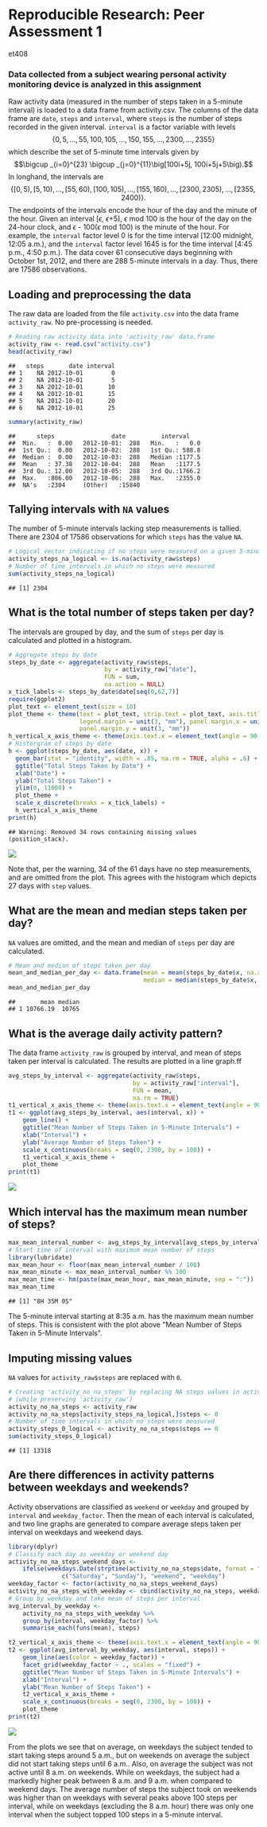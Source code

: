 # Reproducible Research: Peer Assessment 1
et408  

### Data collected from a subject wearing personal activity monitoring device is analyzed in this assignment

Raw activity data (measured in the number of steps taken in a 5-minute interval) is loaded to a data frame from activity.csv. The columns of the data frame are `date`, `steps` and `interval`, where `steps` is the number of steps recorded in the given interval. `interval` is a factor variable with levels $$\{0, 5, ..., 55, 100, 105, ..., 150, 155, ..., 2300, ..., 2355\}$$ which describe the set of 5-minute time intervals given by $$\bigcup _{i=0}^{23} \bigcup _{j=0}^{11}\big[100i+5j, 100i+5j+5\big).$$ In longhand, the intervals are $$\{[0,5), [5,10), ..., [55,60), [100, 105), ..., [155,160), ..., [2300, 2305), ..., [2355, 2400)\}.$$ The endpoints of the intervals encode the hour of the day and the minute of the hour. Given an interval [$\epsilon$, $\epsilon$+5), $\epsilon$ mod 100 is the hour of the day on the 24-hour clock, and $\epsilon$ - 100($\epsilon$ mod 100) is the minute of the hour. For example, the `interval` factor level 0 is for the time interval [12:00 midnight, 12:05 a.m.), and the `interval` factor level 1645 is for the time interval [4:45 p.m., 4:50 p.m.). The data cover 61 consecutive days beginning with October 1st, 2012, and there are 288 5-minute intervals in a day. Thus, there are 17586 observations.
 
## Loading and preprocessing the data
The raw data are loaded from the file `activity.csv` into the data frame `activity_raw`. No pre-processing is needed.

```r
# Reading raw activity data into 'activity_raw' data.frame
activity_raw <- read.csv("activity.csv")
head(activity_raw)
```

```
##   steps       date interval
## 1    NA 2012-10-01        0
## 2    NA 2012-10-01        5
## 3    NA 2012-10-01       10
## 4    NA 2012-10-01       15
## 5    NA 2012-10-01       20
## 6    NA 2012-10-01       25
```

```r
summary(activity_raw)
```

```
##      steps                date          interval     
##  Min.   :  0.00   2012-10-01:  288   Min.   :   0.0  
##  1st Qu.:  0.00   2012-10-02:  288   1st Qu.: 588.8  
##  Median :  0.00   2012-10-03:  288   Median :1177.5  
##  Mean   : 37.38   2012-10-04:  288   Mean   :1177.5  
##  3rd Qu.: 12.00   2012-10-05:  288   3rd Qu.:1766.2  
##  Max.   :806.00   2012-10-06:  288   Max.   :2355.0  
##  NA's   :2304     (Other)   :15840
```


## Tallying intervals with `NA` values
The number of 5-minute intervals lacking step measurements is tallied. There are 2304 of 17586 observations for which `steps` has the value `NA`.

```r
# Logical vector indicating if no steps were measured on a given 5-minute interval
activity_steps_na_logical <- is.na(activity_raw$steps)
# Number of time intervals in which no steps were measured
sum(activity_steps_na_logical)
```

```
## [1] 2304
```

## What is the total number of steps taken per day?
The intervals are grouped by day, and the sum of `steps` per day is calculated and plotted in a histogram.

```r
# Aggregate steps by date
steps_by_date <- aggregate(activity_raw$steps, 
                           by = activity_raw["date"], 
                           FUN = sum, 
                           na.action = NULL)
x_tick_labels <- steps_by_date$date[seq(0,62,7)]
require(ggplot2)
plot_text <- element_text(size = 10)
plot_theme <- theme(text = plot_text, strip.text = plot_text, axis.title = plot_text, 
                    legend.margin = unit(3, "mm"), panel.margin.x = unit(10, "mm"),
                    panel.margin.y = unit(3, "mm"))
h_vertical_x_axis_theme <- theme(axis.text.x = element_text(angle = 90, hjust = 0, vjust = 0.5))
# Historgram of steps by date
h <- ggplot(steps_by_date, aes(date, x)) + 
  geom_bar(stat = "identity", width = .85, na.rm = TRUE, alpha = .6) + 
  ggtitle("Total Steps Taken by Date") +
  xlab("Date") +
  ylab("Total Steps Taken") +
  ylim(0, 11000) +
  plot_theme +
  scale_x_discrete(breaks = x_tick_labels) +
  h_vertical_x_axis_theme
print(h)
```

```
## Warning: Removed 34 rows containing missing values (position_stack).
```

![](PA1_template_files/figure-html/total_steps_per_day-1.png)

Note that, per the warning, 34 of the 61 days have no step measurements, and are omitted from the plot. This agrees with the histogram which depicts 27 days with `step` values.

## What are the mean and median steps taken per day?
`NA` values are omitted, and the mean and median of `steps` per day are calculated.

```r
# Mean and median of steps taken per day
mean_and_median_per_day <- data.frame(mean = mean(steps_by_date$x, na.rm = TRUE), 
                                      median = median(steps_by_date$x, na.rm = TRUE))
mean_and_median_per_day
```

```
##       mean median
## 1 10766.19  10765
```

## What is the average daily activity pattern?
The data frame `activity_raw` is grouped by interval, and mean of steps taken per interval is calculated. The results are plotted in a line graph.ff

```r
avg_steps_by_interval <- aggregate(activity_raw$steps, 
                                   by = activity_raw["interval"], 
                                   FUN = mean, 
                                   na.rm = TRUE)
t1_vertical_x_axis_theme <- theme(axis.text.x = element_text(angle = 90, hjust = 1, vjust = 0.5))
t1 <- ggplot(avg_steps_by_interval, aes(interval, x)) +
    geom_line() +
    ggtitle("Mean Number of Steps Taken in 5-Minute Intervals") +
    xlab("Interval") +
    ylab("Average Number of Steps Taken") +
    scale_x_continuous(breaks = seq(0, 2300, by = 100)) +
    t1_vertical_x_axis_theme +
    plot_theme
print(t1)
```

![](PA1_template_files/figure-html/average_daily_activity_pattern-1.png)

## Which interval has the maximum mean number of steps?

```r
max_mean_interval_number <- avg_steps_by_interval[avg_steps_by_interval$x == max(avg_steps_by_interval$x, na.rm = TRUE),]$interval
# Start time of interval with maximum mean number of steps
library(lubridate)
max_mean_hour <- floor(max_mean_interval_number / 100)
max_mean_minute <- max_mean_interval_number %% 100
max_mean_time <- hm(paste(max_mean_hour, max_mean_minute, sep = ":"))
max_mean_time
```

```
## [1] "8H 35M 0S"
```

The 5-minute interval starting at 8:35 a.m. has the maximum mean number of steps. This is consistent with the plot above "Mean Number of Steps Taken in 5-Minute Intervals".

## Imputing missing values
`NA` values for `activity_raw$steps` are replaced with `0`.

```r
# Creating 'activity_no_na_steps' by replacing NA steps values in activity with 0 
# (while preserving 'activity_raw')
activity_no_na_steps <- activity_raw
activity_no_na_steps[activity_steps_na_logical,]$steps <- 0
# Number of time intervals in which no steps were measured
activity_steps_0_logical <- activity_no_na_steps$steps == 0
sum(activity_steps_0_logical)
```

```
## [1] 13318
```

## Are there differences in activity patterns between weekdays and weekends?
Activity observations are classified as `weekend` or `weekday` and grouped by `interval` and `weekday_factor`. Then the mean of each interval is calculated, and two line graphs are generated to compare average steps taken per interval on weekdays and weekend days.

```r
library(dplyr)
# Classify each day as weekday or weekend day
activity_no_na_steps_weekend_days <- 
    ifelse(weekdays.Date(strptime(activity_no_na_steps$date, format = "%Y-%m-%d")) %in%
               c("Saturday", "Sunday"), "weekend", "weekday")
weekday_factor <- factor(activity_no_na_steps_weekend_days)
activity_no_na_steps_with_weekday <- cbind(activity_no_na_steps, weekday_factor)
# Group by weekday and take mean of steps per interval
avg_interval_by_weekday <- 
    activity_no_na_steps_with_weekday %>% 
    group_by(interval, weekday_factor) %>% 
    summarise_each(funs(mean), steps)

t2_vertical_x_axis_theme <- theme(axis.text.x = element_text(angle = 90, hjust = 1, vjust = 0.5))
t2 <- ggplot(avg_interval_by_weekday, aes(interval, steps)) +
    geom_line(aes(color = weekday_factor)) +
    facet_grid(weekday_factor ~ ., scales = "fixed") +
    ggtitle("Mean Number of Steps Taken in 5-Minute Intervals") +
    xlab("Interval") +
    ylab("Mean Number of Steps Taken") +
    t2_vertical_x_axis_theme +
    scale_x_continuous(breaks = seq(0, 2300, by = 100)) +
    plot_theme
print(t2)
```

![](PA1_template_files/figure-html/weekday_and_weekend_activity_patterns-1.png)

From the plots we see that on average, on weekdays the subject tended to start taking steps around 5 a.m., but on weekends on average the subject did not start taking steps until 6 a.m.. Also, on average the subject was not active until 8 a.m. on weekends. While on weekdays, the subject had a markedly higher peak between 8 a.m. and 9 a.m. when compared to weekend days. The average number of steps the subject took on weekends was higher than on weekdays with several peaks above 100 steps per interval, while on weekdays (excluding the 8 a.m. hour) there was only one interval when the subject topped 100 steps in a 5-minute interval. 
